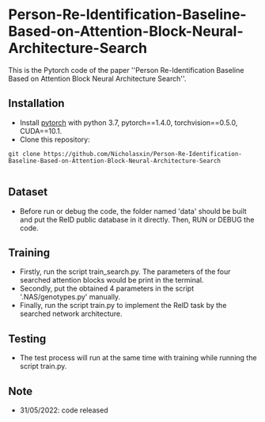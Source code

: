 #  Person-Re-Identification-Baseline-Based-on-Attention-Block-Neural-Architecture-Search
 This is the Pytorch code of the paper ''Person Re-Identification Baseline Based on Attention Block Neural Architecture Search''.

## Installation
- Install [pytorch](https://pytorch.org/get-started/previous-versions/) with python 3.7, pytorch==1.4.0, torchvision==0.5.0, CUDA==10.1.
- Clone this repository:  
```
git clone https://github.com/Nicholasxin/Person-Re-Identification-Baseline-Based-on-Attention-Block-Neural-Architecture-Search
  
```

## Dataset
- Before run or debug the code, the folder named 'data' should be built and put the ReID public database in it directly. Then, RUN or DEBUG the code.


## Training
- Firstly, run the script train_search.py. The parameters of the four searched attention blocks would be print in the terminal. 
- Secondly, put the obtained 4 parameters in the script '.NAS/genotypes.py' manually.
- Finally, run the script train.py to implement the ReID task by the searched network architecture. 

## Testing
- The test process will run at the same time with training while running the script train.py. 


## Note
- 31/05/2022: code released
